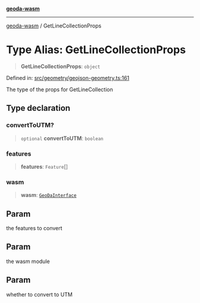 [**geoda-wasm**](../README.md)

***

[geoda-wasm](../globals.md) / GetLineCollectionProps

# Type Alias: GetLineCollectionProps

> **GetLineCollectionProps**: `object`

Defined in: [src/geometry/geojson-geometry.ts:161](https://github.com/GeoDaCenter/geoda-lib/blob/0ad3977fd23db605b1dc766f99d329a28ef59f68/src/js/src/geometry/geojson-geometry.ts#L161)

The type of the props for GetLineCollection

## Type declaration

### convertToUTM?

> `optional` **convertToUTM**: `boolean`

### features

> **features**: `Feature`[]

### wasm

> **wasm**: [`GeoDaInterface`](../interfaces/GeoDaInterface.md)

## Param

the features to convert

## Param

the wasm module

## Param

whether to convert to UTM
